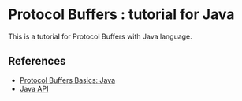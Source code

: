 # Protocol Buffers : tutorial for Java

This is a tutorial for Protocol Buffers with Java language.

## References

* [Protocol Buffers Basics: Java ](https://developers.google.com/protocol-buffers/docs/javatutorial)
* [Java API](https://developers.google.com/protocol-buffers/docs/reference/java/)
